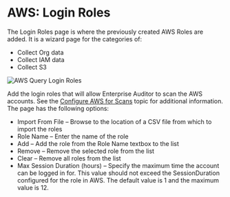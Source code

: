 # AWS: Login Roles

The Login Roles page is where the previously created AWS Roles are added. It is a wizard page for
the categories of:

- Collect Org data
- Collect IAM data
- Collect S3

![AWS Query Login Roles](/img/versioned_docs/enterpriseauditor_11.6/enterpriseauditor/admin/datacollector/aws/loginroles.webp)

Add the login roles that will allow Enterprise Auditor to scan the AWS accounts. See the
[Configure AWS for Scans](/docs/accessanalyzer/11.6/enterpriseauditor/requirements/target/config/aws.md)
topic for additional information. The page has the following options:

- Import From File – Browse to the location of a CSV file from which to import the roles
- Role Name – Enter the name of the role
- Add – Add the role from the Role Name textbox to the list
- Remove – Remove the selected role from the list
- Clear – Remove all roles from the list
- Max Session Duration (hours) – Specify the maximum time the account can be logged in for. This
  value should not exceed the SessionDuration configured for the role in AWS. The default value is 1
  and the maximum value is 12.
